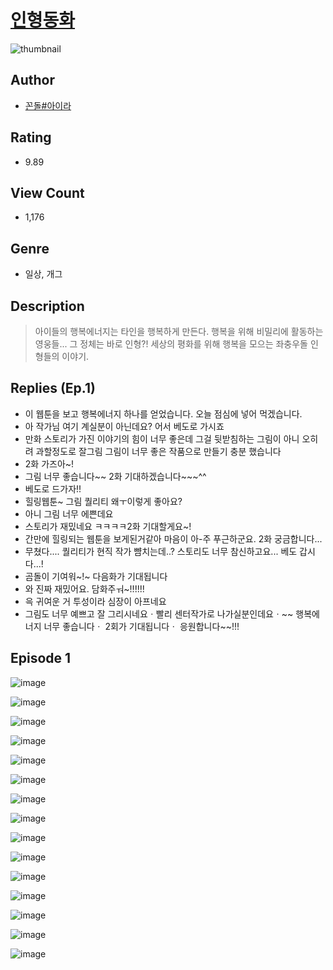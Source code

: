 # [인형동화](https://comic.naver.com/challenge/list?titleId=810233)
![thumbnail](https://image-comic.pstatic.net/user_contents_data/challenge_comic/2023/05/23/326135/upload_3544675097073170022_480x623.jpeg)

## Author
- [꼰돌#아이라](https://comic.naver.com/artistTitle?id=326135)

## Rating
- 9.89

## View Count
- 1,176

## Genre
- 일상, 개그

## Description
> 아이들의 행복에너지는 타인을 행복하게 만든다. 행복을 위해 비밀리에 활동하는 영웅들... 그 정체는 바로 인형?! 세상의 평화를 위해 행복을 모으는 좌충우돌 인형들의 이야기.

## Replies (Ep.1)
- 이 웹툰을 보고 행복에너지 하나를 얻었습니다. 오늘 점심에 넣어 먹겠습니다.
- 아 작가님 여기 계실분이 아닌데요? 어서 베도로 가시죠
- 만화 스토리가 가진 이야기의 힘이 너무 좋은데 그걸 뒷받침하는 그림이 아니 오히려 과할정도로 잘그림 그림이 너무 좋은 작품으로 만들기 충분 했습니다
- 2화 가즈아~!
- 그림 너무 좋습니다~~ 2화 기대하겠습니다~~~^^
- 베도로 드가자!!
- 힐링웹툰~ 그림 퀄리티 왜ㅜ이렇게 좋아요?
- 아니 그림 너무 에쁜데요
- 스토리가 재밌네요 ㅋㅋㅋㅋ2화 기대할게요~!
- 간만에 힐링되는 웹툰을 보게된거같아 마음이 아-주 푸근하군요. 2화 궁금합니다...
- 무쳤다.... 퀄리티가 현직 작가 뺨치는데..? 스토리도 너무 참신하고요... 베도 갑시다...!
- 곰돌이 기여워~!~ 다음화가 기대됩니다
- 와 진짜 재밌어요. 담화주ㅝ~!!!!!!
- 윽 귀여운 거 투성이라 심장이 아프네요
- 그림도 너무 예쁘고 잘 그리시네요ㆍ빨리 센터작가로 나가실분인데요ㆍ~~ 행복에너지 너무 좋습니다ㆍ 2회가 기대됩니다ㆍ 응원합니다~~!!!

## Episode 1
![image](https://image-comic.pstatic.net/user_contents_data/challenge_comic/2023/05/23/326135/upload_7004617385435281717.jpeg)

![image](https://image-comic.pstatic.net/user_contents_data/challenge_comic/2023/05/23/326135/upload_7364853445777569635.jpeg)

![image](https://image-comic.pstatic.net/user_contents_data/challenge_comic/2023/05/23/326135/upload_7363445001447236918.jpeg)

![image](https://image-comic.pstatic.net/user_contents_data/challenge_comic/2023/05/23/326135/upload_4135768329634931250.jpeg)

![image](https://image-comic.pstatic.net/user_contents_data/challenge_comic/2023/05/23/326135/upload_3919600838987833958.jpeg)

![image](https://image-comic.pstatic.net/user_contents_data/challenge_comic/2023/05/23/326135/upload_4050482506992214374.jpeg)

![image](https://image-comic.pstatic.net/user_contents_data/challenge_comic/2023/05/23/326135/upload_3486121699680008292.jpeg)

![image](https://image-comic.pstatic.net/user_contents_data/challenge_comic/2023/05/23/326135/upload_3630858094746034744.jpeg)

![image](https://image-comic.pstatic.net/user_contents_data/challenge_comic/2023/05/23/326135/upload_3906980644527694901.jpeg)

![image](https://image-comic.pstatic.net/user_contents_data/challenge_comic/2023/05/23/326135/upload_3918802812606363960.jpeg)

![image](https://image-comic.pstatic.net/user_contents_data/challenge_comic/2023/05/23/326135/upload_3631088983548060006.jpeg)

![image](https://image-comic.pstatic.net/user_contents_data/challenge_comic/2023/05/23/326135/upload_3546924688384222519.jpeg)

![image](https://image-comic.pstatic.net/user_contents_data/challenge_comic/2023/05/23/326135/upload_7364902936786515254.jpeg)

![image](https://image-comic.pstatic.net/user_contents_data/challenge_comic/2023/05/23/326135/upload_7234241369445119031.jpeg)

![image](https://image-comic.pstatic.net/user_contents_data/challenge_comic/2023/05/23/326135/upload_3545512013594637921.jpeg)
